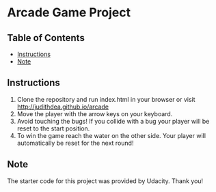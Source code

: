 # Arcade Game Project

## Table of Contents

* [Instructions](#instructions)
* [Note](#Note)

## Instructions

1. Clone the repository and run index.html in your browser or visit http://judithdea.github.io/arcade
2. Move the player with the arrow keys on your keyboard.
3. Avoid touching the bugs! If you collide with a bug your player will be reset to the start position.
4. To win the game reach the water on the other side. Your player will automatically be reset for the next round!

## Note

The starter code for this project was provided by Udacity. Thank you!
